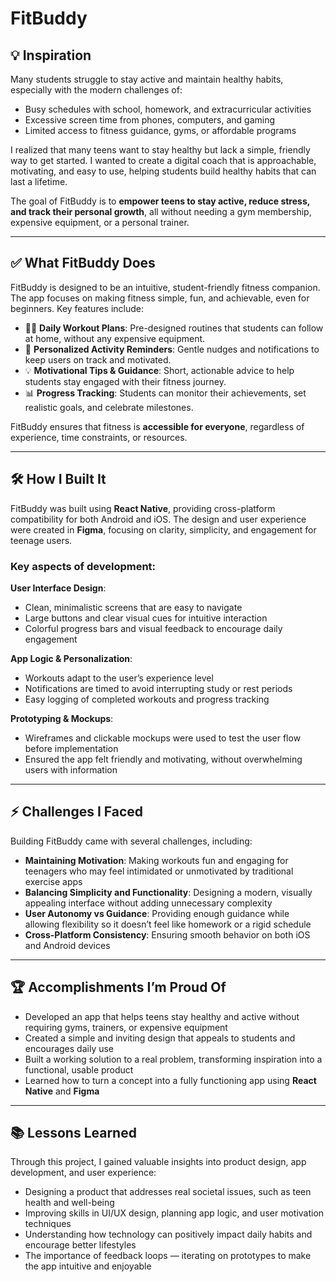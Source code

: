 # FitBuddy

## 💡 Inspiration
Many students struggle to stay active and maintain healthy habits, especially with the modern challenges of:

- Busy schedules with school, homework, and extracurricular activities  
- Excessive screen time from phones, computers, and gaming  
- Limited access to fitness guidance, gyms, or affordable programs  

I realized that many teens want to stay healthy but lack a simple, friendly way to get started. I wanted to create a digital coach that is approachable, motivating, and easy to use, helping students build healthy habits that can last a lifetime.

The goal of FitBuddy is to **empower teens to stay active, reduce stress, and track their personal growth**, all without needing a gym membership, expensive equipment, or a personal trainer.

---

## ✅ What FitBuddy Does
FitBuddy is designed to be an intuitive, student-friendly fitness companion. The app focuses on making fitness simple, fun, and achievable, even for beginners. Key features include:

- 🏃‍♂️ **Daily Workout Plans**: Pre-designed routines that students can follow at home, without any expensive equipment.  
- 🔔 **Personalized Activity Reminders**: Gentle nudges and notifications to keep users on track and motivated.  
- 💡 **Motivational Tips & Guidance**: Short, actionable advice to help students stay engaged with their fitness journey.  
- 📊 **Progress Tracking**: Students can monitor their achievements, set realistic goals, and celebrate milestones.  

FitBuddy ensures that fitness is **accessible for everyone**, regardless of experience, time constraints, or resources.

---

## 🛠 How I Built It
FitBuddy was built using **React Native**, providing cross-platform compatibility for both Android and iOS. The design and user experience were created in **Figma**, focusing on clarity, simplicity, and engagement for teenage users.

### Key aspects of development:

**User Interface Design**:
- Clean, minimalistic screens that are easy to navigate  
- Large buttons and clear visual cues for intuitive interaction  
- Colorful progress bars and visual feedback to encourage daily engagement  

**App Logic & Personalization**:
- Workouts adapt to the user’s experience level  
- Notifications are timed to avoid interrupting study or rest periods  
- Easy logging of completed workouts and progress tracking  

**Prototyping & Mockups**:
- Wireframes and clickable mockups were used to test the user flow before implementation  
- Ensured the app felt friendly and motivating, without overwhelming users with information  

---

## ⚡ Challenges I Faced
Building FitBuddy came with several challenges, including:

- **Maintaining Motivation**: Making workouts fun and engaging for teenagers who may feel intimidated or unmotivated by traditional exercise apps  
- **Balancing Simplicity and Functionality**: Designing a modern, visually appealing interface without adding unnecessary complexity  
- **User Autonomy vs Guidance**: Providing enough guidance while allowing flexibility so it doesn’t feel like homework or a rigid schedule  
- **Cross-Platform Consistency**: Ensuring smooth behavior on both iOS and Android devices  

---

## 🏆 Accomplishments I’m Proud Of
- Developed an app that helps teens stay healthy and active without requiring gyms, trainers, or expensive equipment  
- Created a simple and inviting design that appeals to students and encourages daily use  
- Built a working solution to a real problem, transforming inspiration into a functional, usable product  
- Learned how to turn a concept into a fully functioning app using **React Native** and **Figma**  

---

## 📚 Lessons Learned
Through this project, I gained valuable insights into product design, app development, and user experience:

- Designing a product that addresses real societal issues, such as teen health and well-being  
- Improving skills in UI/UX design, planning app logic, and user motivation techniques  
- Understanding how technology can positively impact daily habits and encourage better lifestyles  
- The importance of feedback loops — iterating on prototypes to make the app intuitive and enjoyable  
